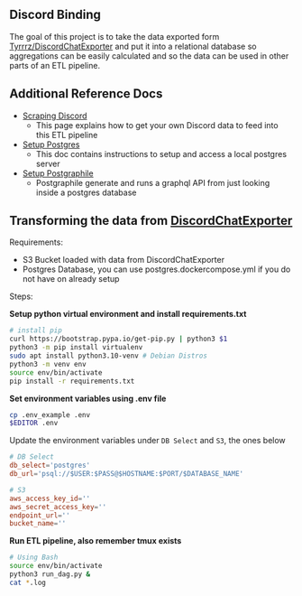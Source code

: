 ## Discord Binding

The goal of this project is to take the data exported form [Tyrrrz/DiscordChatExporter](https://github.com/Tyrrrz/DiscordChatExporter) and put it into a relational database so aggregations can be easily calculated and so the data can be used in other parts of an ETL pipeline.

## Additional Reference Docs

* [Scraping Discord](./docs/discord_scraping.md)
  * This page explains how to get your own Discord data to feed into this ETL pipeline
* [Setup Postgres](./docs/setup_postgres.md)
  * This doc contains instructions to setup and access a local postgres server
* [Setup Postgraphile](./docs/setup_postgraphile.md)
  * Postgraphile generate and runs a graphql API from just looking inside a postgres database


## Transforming the data from [DiscordChatExporter](https://github.com/Tyrrrz/DiscordChatExporter)

Requirements:
- S3 Bucket loaded with data from DiscordChatExporter
- Postgres Database, you can use postgres.dockercompose.yml if you do not have on already setup

Steps:

**Setup python virtual environment and install requirements.txt**

``` bash
# install pip
curl https://bootstrap.pypa.io/get-pip.py | python3 $1
python3 -m pip install virtualenv
sudo apt install python3.10-venv # Debian Distros
python3 -m venv env
source env/bin/activate
pip install -r requirements.txt
```

**Set environment variables using .env file**

``` bash
cp .env_example .env
$EDITOR .env
```

Update the environment variables under `DB Select` and `S3`, the ones below

``` conf
# DB Select
db_select='postgres'
db_url='psql://$USER:$PASS@$HOSTNAME:$PORT/$DATABASE_NAME'

# S3
aws_access_key_id=''
aws_secret_access_key=''
endpoint_url=''
bucket_name=''
```

**Run ETL pipeline, also remember tmux exists**


``` bash
# Using Bash
source env/bin/activate
python3 run_dag.py &
cat *.log
```

